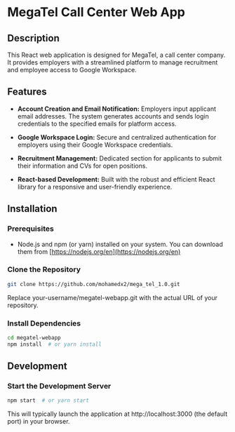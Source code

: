 # MegaTel Call Center Web App

## Description

This React web application is designed for MegaTel, a call center company. It provides employers with a streamlined platform to manage recruitment and employee access to Google Workspace.

## Features

- **Account Creation and Email Notification:** Employers input applicant email addresses. The system generates accounts and sends login credentials to the specified emails for platform access.

- **Google Workspace Login:** Secure and centralized authentication for employers using their Google Workspace credentials.

- **Recruitment Management:** Dedicated section for applicants to submit their information and CVs for open positions.

- **React-based Development:** Built with the robust and efficient React library for a responsive and user-friendly experience.




## Installation

### Prerequisites

- Node.js and npm (or yarn) installed on your system. You can download them from [https://nodejs.org/en](https://nodejs.org/en)

### Clone the Repository

```bash
git clone https://github.com/mohamedx2/mega_tel_1.0.git
```
Replace your-username/megatel-webapp.git with the actual URL of your repository.

### Install Dependencies

```bash
cd megatel-webapp
npm install  # or yarn install
```

## Development
### Start the Development Server
```bash
npm start  # or yarn start
```
This will typically launch the application at http://localhost:3000 (the default port) in your browser.
